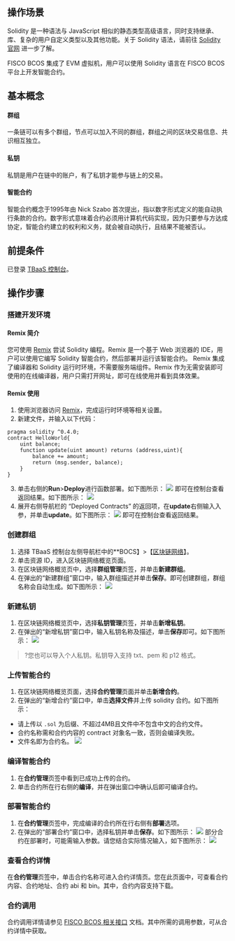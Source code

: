 ## 操作场景

Solidity 是一种语法与 JavaScript 相似的静态类型高级语言，同时支持继承、库、复杂的用户自定义类型以及其他功能。关于 Solidity 语法，请前往 [Solidity 官网](https://solidity-cn.readthedocs.io/zh/develop/) 进一步了解。

FISCO BCOS 集成了 EVM 虚拟机，用户可以使用 Solidity 语言在 FISCO BCOS 平台上开发智能合约。

## 基本概念

#### 群组

一条链可以有多个群组，节点可以加入不同的群组，群组之间的区块交易信息、共识相互独立。

#### 私钥

私钥是用户在链中的账户，有了私钥才能参与链上的交易。

#### 智能合约

智能合约概念于1995年由 Nick Szabo 首次提出，指以数字形式定义的能自动执行条款的合约。数字形式意味着合约必须用计算机代码实现，因为只要参与方达成协定，智能合约建立的权利和义务，就会被自动执行，且结果不能被否认。


## 前提条件

已登录 [TBaaS 控制台](https://console.cloud.tencent.com/tbaas)。


## 操作步骤

### 搭建开发环境

#### Remix 简介

您可使用 [Remix](https://remix.ethereum.org/) 尝试 Solidity 编程。Remix 是一个基于 Web 浏览器的 IDE，用户可以使用它编写 Solidity 智能合约，然后部署并运行该智能合约。
Remix 集成了编译器和 Solidity 运行时环境，不需要服务端组件。Remix 作为无需安装即可使用的在线编译器，用户只需打开网址，即可在线使用并看到具体效果。

#### Remix 使用

1. 使用浏览器访问 [Remix](https://remix.ethereum.org/)，完成运行时环境等相关设置。
2. 新建文件，并输入以下代码：
```solidity
pragma solidity ^0.4.0;
contract HelloWorld{
    uint balance;
    function update(uint amount) returns (address,uint){
        balance += amount;
        return (msg.sender, balance);
    }
}
```

3. 单击右侧的**Run**>**Deploy**进行函数部署。如下图所示：
   ![](https://main.qcloudimg.com/raw/a71b0cfa9ed2592b6486a41332d1b1ce.png)
   即可在控制台查看返回结果。如下图所示：
   ![](https://main.qcloudimg.com/raw/754f30cf262f43d37568d2cd2bd7fc0b.png)
4. 展开右侧导航栏的 “Deployed Contracts” 的返回项，在**update**右侧输入入参，并单击**update**。如下图所示：
   ![](https://main.qcloudimg.com/raw/3ec28f12cf11742999187ff4282b7970.png)
   即可在控制台查看返回结果。

### 创建群组

1. 选择 TBaaS 控制台左侧导航栏中的**BOCS】>【[区块链网络](https://console.cloud.tencent.com/tbaas/bcos/deploy)】。
2. 单击资源 ID，进入区块链网络概览页面。
3. 在区块链网络概览页中，选择**群组管理**页签，并单击**新建群组**。
4. 在弹出的“新建群组”窗口中，输入群组描述并单击**保存**。即可创建群组，群组名称会自动生成。如下图所示：
   ![](https://main.qcloudimg.com/raw/3770255352f73d802e73084530ede6cf.png)

### 新建私钥

1. 在区块链网络概览页中，选择**私钥管理**页签，并单击**新增私钥**。
2. 在弹出的“新增私钥”窗口中，输入私钥名称及描述，单击**保存**即可。如下图所示：
![](https://main.qcloudimg.com/raw/3c925ce22d70a7b951663c27daa28487.png)
>?您也可以导入个人私钥。私钥导入支持 txt、pem 和 p12 格式。
>


### 上传智能合约

1. 在区块链网络概览页面，选择**合约管理**页面并单击**新增合约**。
2. 在弹出的“新增合约”窗口中，单击**选择文件**并上传 solidity 合约。如下图所示：
   <dx-alert infotype="notice" title="">

- 请上传以 `.sol` 为后缀、不超过4MB且文件中不包含中文的合约文件。
- 合约名称需和合约内容的 contract 对象名一致，否则会编译失败。
- 文件名即为合约名。
  </dx-alert>
  <img src="https://main.qcloudimg.com/raw/13cf6112cec1a7a90bdd07bc4fabaa56.png"/>

### 编译智能合约

1. 在**合约管理**页签中看到已成功上传的合约。
2. 单击合约所在行右侧的**编译**，并在弹出窗口中确认后即可编译合约。

### 部署智能合约

1. 在**合约管理**页签中，完成编译的合约所在行右侧有**部署**选项。
2. 在弹出的“部署合约”窗口中，选择私钥并单击**保存**。如下图所示：
   ![](https://main.qcloudimg.com/raw/c7dcf3be9f55542e5fba5c437145d1cb.png)
   部分合约在部署时，可能需输入参数。请您结合实际情况输入，如下图所示：
   ![](https://main.qcloudimg.com/raw/7b44b9d9bae0789c926c5ea5354c4451.png)

### 查看合约详情

在**合约管理**页签中，单击合约名称可进入合约详情页。您在此页面中，可查看合约内容、合约地址、合约 abi 和 bin。其中，合约内容支持下载。

### 合约调用

合约调用详情请参见 [FISCO BCOS 相关接口](https://cloud.tencent.com/document/product/663/19455) 文档。其中所需的调用参数，可从合约详情中获取。
